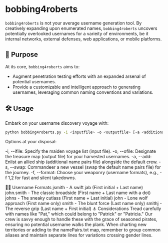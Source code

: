 # bobbing4roberts

`bobbing4roberts` is not your average username generation tool. By creatively expanding upon enumerated names, `bobbing4roberts` uncovers potentially overlooked usernames for a varieity of environments, be it internal networks, external defenses, web applications, or mobile platforms.

## 🎯 Purpose

At its core, `bobbing4roberts` aims to:
- Augment penetration testing efforts with an expanded arsenal of potential usernames.
- Provide a customizable and intelligent approach to generating usernames, leveraging common naming conventions and variations.

## 🛠 Usage

Embark on your username discovery voyage with:

```bash
python bobbing4roberts.py -i <inputfile> -o <outputfile> [-a <additionalfile> | -s <swapfile>] [-f <format numbers>]
```

Options at your disposal:

-i, --ifile: Specify the maiden voyage list (input file).
-o, --ofile: Designate the treasure map (output file) for your harvested usernames.
-a, --add: Enlist an allied ship (additional name pairs file) alongside the default crew.
-s, --swap: Commandeer a new vessel (swap the default name pairs file) for the journey.
-f, --format: Choose your weaponry (username formats), e.g., -f 1,2 for fast and silent takedowns.

🏴‍☠️ Username Formats
jsmith - A swift jab (First initial + Last name)
john.smith - The classic broadside (First name + Last name with a dot)
johns - The sneaky cutlass (First name + Last initial)
john - Lone wolf approach (First name only)
smith - The blunt force (Last name only)
smithj - The reverse grip (Last name + First initial)
⚓ Considerations
Tread carefully with names like "Pat," which could belong to "Patrick" or "Patricia." Our crew is savvy enough to handle these with the grace of seasoned pirates, ensuring no potential username walks the plank.
When charting new territories or adding to the namePairs.txt map, remember to group common aliases and maintain separate lines for variations crossing gender lines.
